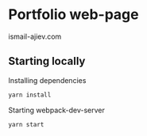 # Portfolio web-page

ismail-ajiev.com

## Starting locally

Installing dependencies

```sh
yarn install
```

Starting webpack-dev-server

```sh
yarn start
```
